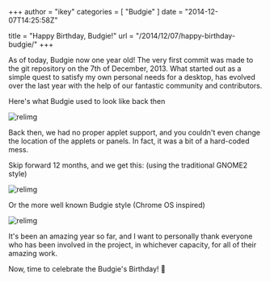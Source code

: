 +++
author = "ikey"
categories = [
"Budgie"
]
date =  "2014-12-07T14:25:58Z"

title = "Happy Birthday, Budgie!"
url = "/2014/12/07/happy-birthday-budgie/"
+++

As of today, Budgie now one year old! The very first commit was made to the git repository on the 7th of December, 2013. What started out as a simple quest to satisfy 
my own personal needs for a desktop, has evolved over the last year with the help of our fantastic community and contributors.

Here's what Budgie used to look like back then

![relimg](budgie-old.png)

Back then, we had no proper applet support, and you couldn't even change the location of the applets or panels. In fact, it was a bit of a hard-coded mess.

Skip forward 12 months, and we get this: (using the traditional GNOME2 style)

![relimg](Screenshot-from-2014-12-07-142029.png)

Or the more well known Budgie style (Chrome OS inspired)

![relimg](2014/11/16/courageous-budgie-v8-released/8Prefs.png)

It's been an amazing year so far, and I want to personally thank everyone who has been involved in the project, in whichever capacity, for all of their amazing work.

Now, time to celebrate the Budgie's Birthday! 🙂
